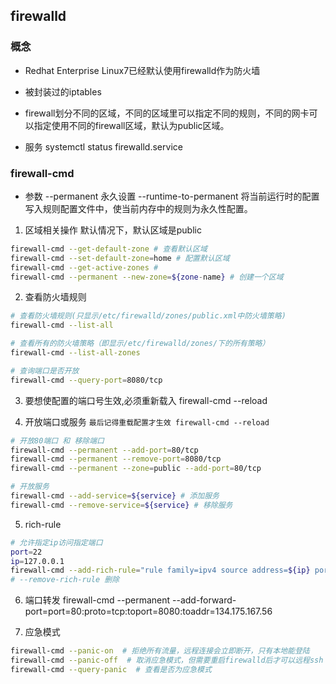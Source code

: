 ## firewalld
### 概念
- Redhat Enterprise Linux7已经默认使用firewalld作为防火墙

- 被封装过的iptables

- firewall划分不同的区域，不同的区域里可以指定不同的规则，不同的网卡可以指定使用不同的firewall区域，默认为public区域。

- 服务
 systemctl status firewalld.service

### firewall-cmd
- 参数
--permanent 永久设置
--runtime-to-permanent 将当前运行时的配置写入规则配置文件中，使当前内存中的规则为永久性配置。


1. 区域相关操作
默认情况下，默认区域是public
```bash
firewall-cmd --get-default-zone # 查看默认区域
firewall-cmd --set-default-zone=home # 配置默认区域
firewall-cmd --get-active-zones # 
firewall-cmd --permanent --new-zone=${zone-name} # 创建一个区域

```
2. 查看防火墙规则
```bash
# 查看防火墙规则(只显示/etc/firewalld/zones/public.xml中防火墙策略)
firewall-cmd --list-all 

# 查看所有的防火墙策略（即显示/etc/firewalld/zones/下的所有策略）
firewall-cmd --list-all-zones

# 查询端口是否开放
firewall-cmd --query-port=8080/tcp
```

3. 要想使配置的端口号生效,必须重新载入 
firewall-cmd --reload

4. 开放端口或服务 ``最后记得重载配置才生效 firewall-cmd --reload``
``` bash
# 开放80端口 和 移除端口
firewall-cmd --permanent --add-port=80/tcp
firewall-cmd --permanent --remove-port=8080/tcp
firewall-cmd --permanent --zone=public --add-port=80/tcp 

# 开放服务
firewall-cmd --add-service=${service} # 添加服务
firewall-cmd --remove-service=${service} # 移除服务
```

5. rich-rule
```bash
# 允许指定ip访问指定端口
port=22
ip=127.0.0.1
firewall-cmd --add-rich-rule="rule family=ipv4 source address=${ip} port protocol=tcp port=${port} accept"# 允许${ip}主机访问${port}端口
# --remove-rich-rule 删除
```
6. 端口转发
firewall-cmd --permanent --add-forward-port=port=80:proto=tcp:toport=8080:toaddr=134.175.167.56

7. 应急模式
```bash
firewall-cmd --panic-on  # 拒绝所有流量，远程连接会立即断开，只有本地能登陆
firewall-cmd --panic-off  # 取消应急模式，但需要重启firewalld后才可以远程ssh
firewall-cmd --query-panic  # 查看是否为应急模式
```